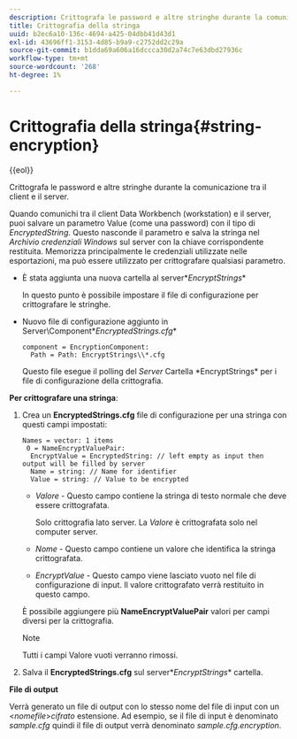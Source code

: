 ```yaml
---
description: Crittografa le password e altre stringhe durante la comunicazione tra il client e il server.
title: Crittografia della stringa
uuid: b2ec6a10-136c-4694-a425-04dbb41d43d1
exl-id: 43696ff1-3153-4d85-b9a9-c2752dd2c29a
source-git-commit: b1dda69a606a16dccca30d2a74c7e63dbd27936c
workflow-type: tm+mt
source-wordcount: '268'
ht-degree: 1%

---
```


# Crittografia della stringa{#string-encryption}

{{eol}}

Crittografa le password e altre stringhe durante la comunicazione tra il client e il server.

Quando comunichi tra il client Data Workbench (workstation) e il server, puoi salvare un parametro Value (come una password) con il tipo di *EncryptedString*. Questo nasconde il parametro e salva la stringa nel *Archivio credenziali Windows* sul server con la chiave corrispondente restituita. Memorizza principalmente le credenziali utilizzate nelle esportazioni, ma può essere utilizzato per crittografare qualsiasi parametro.

* È stata aggiunta una nuova cartella al server\**EncryptStrings**

   In questo punto è possibile impostare il file di configurazione per crittografare le stringhe.

* Nuovo file di configurazione aggiunto in Server\Component\**EncryptedStrings.cfg**

   ```
   component = EncryptionComponent:
     Path = Path: EncryptStrings\\*.cfg
   ```

   Questo file esegue il polling del *Server* Cartella \*EncryptStrings* per i file di configurazione della crittografia.

**Per crittografare una stringa**:

1. Crea un **EncryptedStrings.cfg** file di configurazione per una stringa con questi campi impostati:

   ```
   Names = vector: 1 items
    0 = NameEncryptValuePair:
     EncryptValue = EncryptedString: // left empty as input then output will be filled by server
     Name = string: // Name for identifier 
     Value = string: // Value to be encrypted
   ```

   * *Valore* - Questo campo contiene la stringa di testo normale che deve essere crittografata.

      Solo crittografia lato server. La *Valore* è crittografata solo nel computer server.

   * *Nome* - Questo campo contiene un valore che identifica la stringa crittografata.
   * *EncryptValue* - Questo campo viene lasciato vuoto nel file di configurazione di input. Il valore crittografato verrà restituito in questo campo.

   È possibile aggiungere più **NameEncryptValuePair** valori per campi diversi per la crittografia.

   >[!NOTE]
   >
   >Tutti i campi Valore vuoti verranno rimossi.

1. Salva il **EncryptedStrings.cfg** sul server\**EncryptStrings** cartella.

**File di output**

Verrà generato un file di output con lo stesso nome del file di input con un &lt;*nomefile*>*cifrato* estensione. Ad esempio, se il file di input è denominato *sample.cfg* quindi il file di output verrà denominato *sample.cfg.encryption*.
